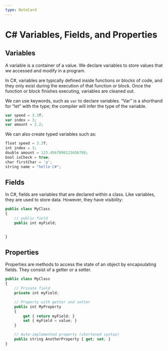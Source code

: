 ```yaml
---
type: NoteCard
---
```


# C# Variables, Fields, and Properties
## Variables

A variable is a container of a value. We declare variables to store values that we accessed and modify in a program.

In C#, variables are typically defined inside functions or blocks of code, and they only exist during the execution of that function or block. Once the function or block finishes executing, variables are cleaned out.

We can use keywords, such as `var` to declare variables. “Var” is a shorthand for “let” with the type; the compiler will infer the type of the variable.

```js
var speed = 3.3f;
var index = 3;
var amount = 2.2;
```

We can also create typed variables such as:

```js
float speed = 3.3f;
int index = 3;
double amount = 123.4567890123456789;
bool isCheck = true;
char firstChar = 'a';
string name = "hello C#";
```

## Fields

In C#, fields are variables that are declared within a class. Like variables, they are used to store data. However, they have visibility:

```js
public class MyClass
{
    // public field
    public int myField;

    
}
```

## Properties

Properties are methods to access the state of an object by encapsulating fields. They consist of a getter or a setter.

```js
public class MyClass
{
    // Private field
    private int myField;

    // Property with getter and setter
    public int MyProperty
    {
        get { return myField; }
        set { myField = value; }
    }

    // Auto-implemented property (shortened syntax)
    public string AnotherProperty { get; set; }
}
```